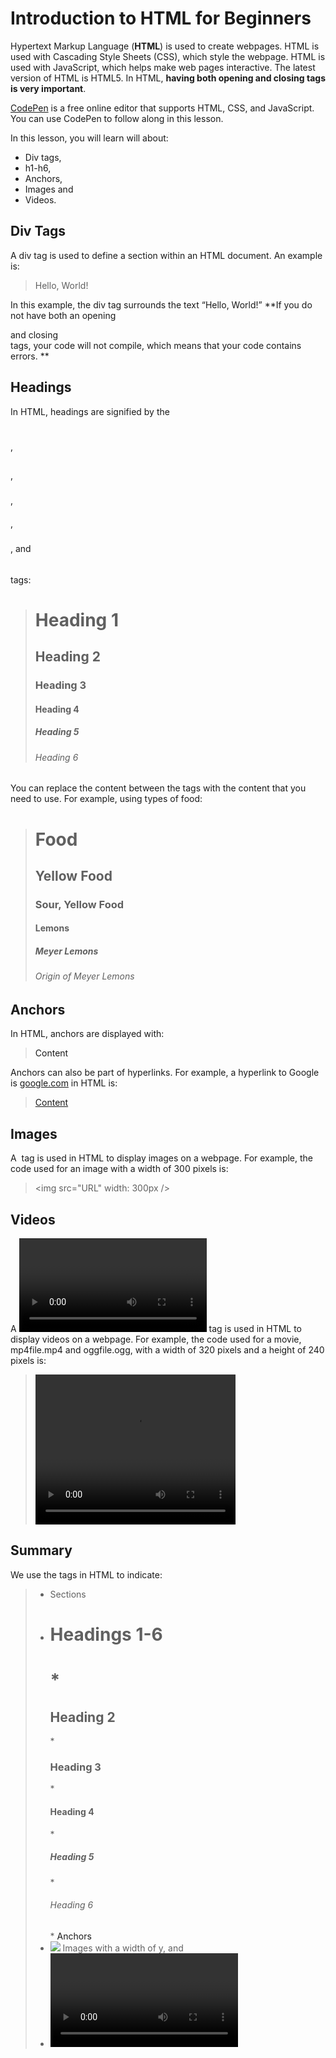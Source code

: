 # Introduction to HTML for Beginners #
Hypertext Markup Language (**HTML**) is used to create webpages. HTML is used with Cascading Style Sheets (CSS), which style the webpage. HTML is used with JavaScript, which helps make web pages interactive. The latest version of HTML is HTML5. In HTML, **having both opening and closing tags is very important**. 

[CodePen](www.Codepen.io) is a free online editor that supports HTML, CSS, and JavaScript. You can use CodePen to follow along in this lesson. 

In this lesson, you will learn will about:  
* Div tags,    
* h1-h6,  
* Anchors, 
* Images and   
* Videos.

## Div Tags ## 
A div tag is used to define a section within an HTML document. An example is: 
> <div> 
> Hello, World!
> </div> 

In this example, the div tag surrounds the text “Hello, World!” **If you do not have both an opening <div> and closing </div> tags, your code will not compile, which means that your code contains errors. ** 

## Headings ## 

In HTML, headings are signified by the <h1> </h1>, <h2> </h2>, <h3> </h3>, <h4> </h4>, <h5> </h5>, and <h6> </h6> tags: 
> <h1> Heading 1 </h1> 
> <h2> Heading 2 </h2> 
> <h3> Heading 3 </h3> 
> <h4> Heading 4 </h4>
> <h5> Heading 5 </h5> 
> <h6> Heading 6 </h6> 

You can replace the content between the tags with the content that you need to use. For example, using types of food: 
> <h1> Food </h1> 
> <h2> Yellow Food </h2> 
> <h3> Sour, Yellow Food </h3> 
> <h4> Lemons </h4>
> <h5> Meyer Lemons </h5> 
> <h6> Origin of Meyer Lemons </h6> 

## Anchors ## 
In HTML, anchors are displayed with: 
> <a name="value"> Content </a> 

Anchors can also be part of hyperlinks. For example, a hyperlink to Google is [google.com](google.com) in HTML is: 
> <a href = "google.com"> Content </a> 

## Images ## 
A <img> tag is used in HTML to display images on a webpage. For example, the code used for an image with a width of 300 pixels is: 
>  <img src="URL" width: 300px />

## Videos ## 
A <video> </video> tag is used in HTML to display videos on a webpage. For example, the code used for a movie, mp4file.mp4 and oggfile.ogg, with a width of 320 pixels and a height of 240 pixels is: 
> <video width="320" height="240" controls>
>  <source src="mp4file.mp4" type="video/mp4">
>  <source src="oggfile.ogg" type="video/ogg">
> </video> 

## Summary ##
We use the tags in HTML to indicate: 
> * <div> Sections </div>   
> * <h1> Headings 1-6 <h1>   
>	* <h2> Heading 2 </h2> 
>	* <h3> Heading 3 </h3> 
>	* <h4> Heading 4 </h4> 
>	* <h5> Heading 5 </h5> 
>	* <h6> Heading 6 </h6>   
>   *  <a name = "value"> Anchors </a>    
> *  <img src="URL" width: ypx> Images with a width of y, and     
> *  <video> Videos <videos>  

